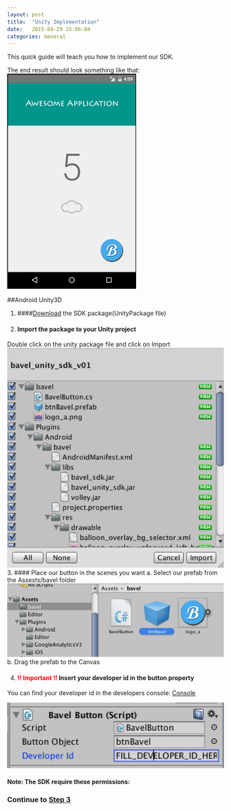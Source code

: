 ```yaml
---
layout: post
title:  "Unity Implementation"
date:   2015-04-29 15:06:04
categories: General
---
```


This quick guide will teach you how to implement our SDK.

The end result should look something like that:
![Example App](/images/android_mock.gif)


##Android Unity3D
1. ####[Download](http://bit.ly/1H8HkR3) the SDK package(UnityPackage file)
2. #### Import the package to your Unity project
Double click on the unity package file and click on Import
![Import Package](/images/unity_import.png)
3. #### Place our button in the scenes you want
  a. Select our prefab from the Assests/bavel folder
  ![Prefab Selection](/images/unity_prefab.png)
  b. Drag the prefab to the Canvas

4. #### <span style="color: red;">!! Important !! </span> Insert your developer id in the button property
  You can find your developer id in the developers console: [Console](http://www.bavel.io/developers)

![Button Developer Id](/images/unity_dev_id.png)

#### Note: The SDK require these permissions:
<script src="https://gist.github.com/chenb67/2b4afc88791aa3d5db63.js"></script>

### Continue to [Step 3](/getting-started/#step-3)
